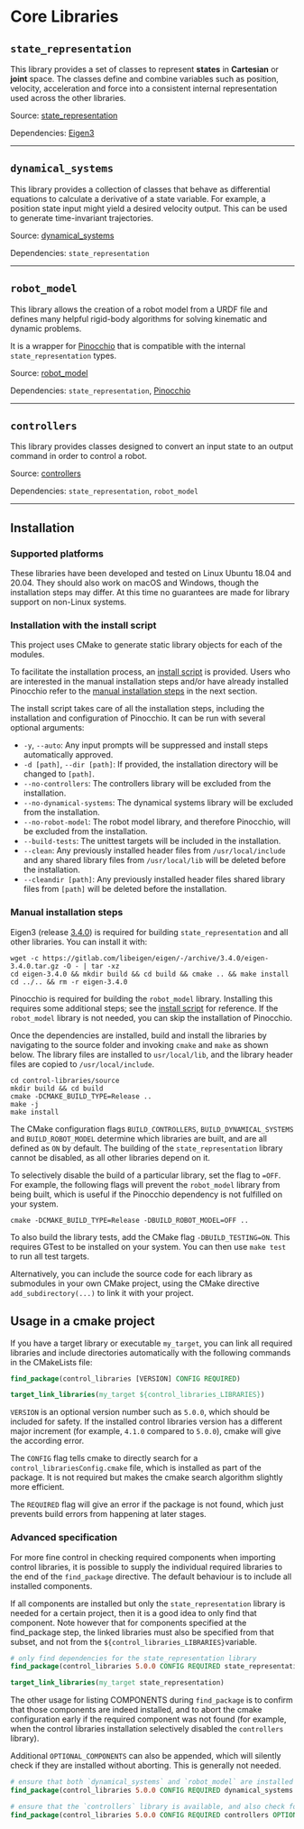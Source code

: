 # Core Libraries

## `state_representation`

This library provides a set of classes to represent **states** in **Cartesian** or **joint** space.
The classes define and combine variables such as position, velocity, acceleration and force into
a consistent internal representation used across the other libraries.

Source: [state_representation](./state_representation)

Dependencies: [Eigen3](https://eigen.tuxfamily.org/index.php?title=Main_Page)

---

## `dynamical_systems`

This library provides a collection of classes that behave as differential equations to calculate
a derivative of a state variable. For example, a position state input might
yield a desired velocity output. This can be used to generate time-invariant trajectories.

Source: [dynamical_systems](./dynamical_systems)

Dependencies: `state_representation`

---

## `robot_model`

This library allows the creation of a robot model from a URDF file and defines many helpful
rigid-body algorithms for solving kinematic and dynamic problems.

It is a wrapper for [Pinocchio](https://github.com/stack-of-tasks/pinocchio)
that is compatible with the internal `state_representation` types.

Source: [robot_model](./robot_model)

Dependencies: `state_representation`, [Pinocchio](https://stack-of-tasks.github.io/pinocchio/download.html)

---

## `controllers`

This library provides classes designed to convert an input state to an output command in order to control
a robot.

Source: [controllers](./controllers)

Dependencies: `state_representation`, `robot_model`

---


## Installation

### Supported platforms

These libraries have been developed and tested on Linux Ubuntu 18.04 and 20.04.
They should also work on macOS and Windows, though the installation
steps may differ. At this time no guarantees are made for library support on
non-Linux systems.

### Installation with the install script
This project uses CMake to generate static library objects for each of the modules.

To facilitate the installation process, an [install script](./install.sh) is provided. Users who are interested in
the manual installation steps and/or have already installed Pinocchio refer to the
[manual installation steps](#manual-installation-steps) in the next section.

The install script takes care of all the installation steps, including the installation and configuration of Pinocchio.
It can be run with several optional arguments:
- `-y`, `--auto`: Any input prompts will be suppressed and install steps automatically approved.
- `-d [path]`, `--dir [path]`: If provided, the installation directory will be changed to `[path]`.
- `--no-controllers`: The controllers library will be excluded from the installation.
- `--no-dynamical-systems`: The dynamical systems library will be excluded from the installation.
- `--no-robot-model`: The robot model library, and therefore Pinocchio, will be excluded from the installation.
- `--build-tests`: The unittest targets will be included in the installation.
- `--clean`: Any previously installed header files from `/usr/local/include` and any shared library files from
  `/usr/local/lib` will be deleted before the installation.
- `--cleandir [path]`: Any previously installed header files shared library files from `[path]` will be deleted before
  the installation.

### Manual installation steps

Eigen3 (release [3.4.0](https://gitlab.com/libeigen/eigen/-/releases/3.4.0)) is required for
building `state_representation` and all other libraries. You can install it with:
```shell script
wget -c https://gitlab.com/libeigen/eigen/-/archive/3.4.0/eigen-3.4.0.tar.gz -O - | tar -xz
cd eigen-3.4.0 && mkdir build && cd build && cmake .. && make install
cd ../.. && rm -r eigen-3.4.0
```

Pinocchio is required for building the `robot_model` library. Installing this requires
some additional steps; see the [install script](./install.sh) for reference.
If the `robot_model` library is not needed, you can skip the installation of Pinocchio.

Once the dependencies are installed, build and install the libraries by navigating
to the source folder and invoking `cmake` and `make` as shown below.
The library files are installed to `usr/local/lib`, and the library header files
are copied to `/usr/local/include`.

```shell script
cd control-libraries/source
mkdir build && cd build
cmake -DCMAKE_BUILD_TYPE=Release ..
make -j
make install
```

The CMake configuration flags `BUILD_CONTROLLERS`, `BUILD_DYNAMICAL_SYSTEMS` and `BUILD_ROBOT_MODEL`
determine which libraries are built, and are all defined as `ON` by default.
The building of the `state_representation` library cannot be disabled, as all other libraries depend on it.

To selectively disable the build of a particular library, set the flag to `=OFF`.
For example, the following flags will prevent the `robot_model` library from being built,
which is useful if the Pinocchio dependency is not fulfilled on your system.

```shell script
cmake -DCMAKE_BUILD_TYPE=Release -DBUILD_ROBOT_MODEL=OFF ..
```

To also build the library tests, add the CMake flag `-DBUILD_TESTING=ON`.
This requires GTest to be installed on your system. You can then use `make test` to run all test targets.

Alternatively, you can include the source code for each library as submodules in your own CMake project,
using the CMake directive `add_subdirectory(...)` to link it with your project.

## Usage in a cmake project

If you have a target library or executable `my_target`, you can link all required libraries
and include directories automatically with the following commands in the CMakeLists file:

```cmake
find_package(control_libraries [VERSION] CONFIG REQUIRED)

target_link_libraries(my_target ${control_libraries_LIBRARIES})
```

`VERSION` is an optional version number such as `5.0.0`, which should be included for safety. If the installed
control libraries version has a different major increment (for example, `4.1.0` compared to `5.0.0`), cmake
will give the according error.

The `CONFIG` flag tells cmake to directly search for a `control_librariesConfig.cmake` file, which is installed
as part of the package. It is not required but makes the cmake search algorithm slightly more efficient.

The `REQUIRED` flag will give an error if the package is not found, which just prevents build errors from happening
at later stages.

### Advanced specification

For more fine control in checking required components when importing control libraries, it is possible to
supply the individual required libraries to the end of the `find_package` directive. The default behaviour
is to include all installed components.

If all components are installed but only the `state_representation` library is needed for a certain project,
then it is a good idea to only find that component. Note however that for components specified at the find_package step,
the linked libraries must also be specified from that subset, and not from the `${control_libraries_LIBRARIES}`variable.

```cmake
# only find dependencies for the state_representation library
find_package(control_libraries 5.0.0 CONFIG REQUIRED state_representation)

target_link_libraries(my_target state_representation)
```

The other usage for listing COMPONENTS during `find_package` is to confirm that those components are indeed installed,
and to abort the cmake configuration early if the required component was not found (for example, when the
control libraries installation selectively disabled the `controllers` library).

Additional `OPTIONAL_COMPONENTS` can also be appended, which will silently check if they are installed without aborting.
This is generally not needed.

```cmake
# ensure that both `dynamical_systems` and `robot_model` are installed and available
find_package(control_libraries 5.0.0 CONFIG REQUIRED dynamical_systems robot_model)

# ensure that the `controllers` library is available, and also check for dynamical_systems in the background
find_package(control_libraries 5.0.0 CONFIG REQUIRED controllers OPTIONAL_COMPONENTS dynamical_systems)
```
